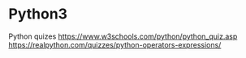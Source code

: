 # Python3

Python quizes
https://www.w3schools.com/python/python_quiz.asp
https://realpython.com/quizzes/python-operators-expressions/
